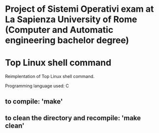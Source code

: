 # Project of Sistemi Operativi exam at La Sapienza University of Rome (Computer and Automatic engineering bachelor degree)

# Top Linux shell command

Reimplentation of Top Linux shell command. 

Programming language used: C

## to compile: 'make'
## to clean the directory and recompile: 'make clean'
